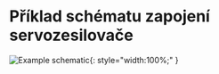 # Příklad schématu zapojení servozesilovače

![Example schematic](../img/TGZ-S-230-5_15_schematic.webp){: style="width:100%;" }
